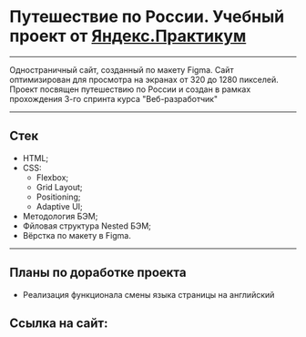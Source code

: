 # Путешествие по России. Учебный проект от [Яндекс.Практикум](https://practicum.yandex.ru/web/)

---

Одностраничный сайт, созданный по макету Figma. Сайт оптимизирован для просмотра на экранах от 320 до 1280 пикселей. Проект посвящен путешествию по России и создан в рамках прохождения 3-го спринта курса "Веб-разработчик"

---

## Стек

- HTML;
- CSS:
  - Flexbox;
  - Grid Layout;
  - Positioning;
  - Adaptive UI;
- Методология БЭМ;
- Фйловая структура Nested БЭМ;
- Вёрстка по макету в Figma.

---

## Планы по доработке проекта
- Реализация функционала смены языка страницы на английский

## Ссылка на сайт:

